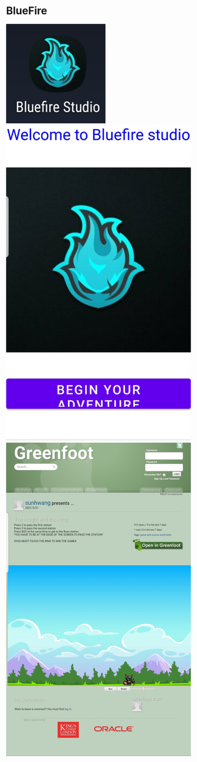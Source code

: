 # BlueFire

<img src="https://github.com/JadenH1111/BlueFire/blob/master/Images/AppIcon.jpg"/>

<img src="https://github.com/JadenH1111/BlueFire/blob/master/Images/1screeen.jpg"/>

<img src="https://github.com/JadenH1111/BlueFire/blob/master/Images/2screen.jpg"/>
